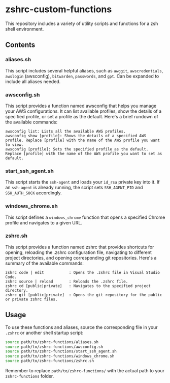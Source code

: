 # zshrc-custom-functions

This repository includes a variety of utility scripts and functions for a zsh shell environment.

## Contents

### aliases.sh
This script includes several helpful aliases, such as `awggit`, `awscredentials`, `awslogin` (awsconfig), `bitwarden`, `passwords`, and `gpt`. Can be expanded to include all aliases needed.

### awsconfig.sh
This script provides a function named awsconfig that helps you manage your AWS configurations. It can list available profiles, show the details of a specified profile, or set a profile as the default. Here's a brief rundown of the available commands:

```
awsconfig list: Lists all the available AWS profiles.
awsconfig show [profile]: Shows the details of a specified AWS profile. Replace [profile] with the name of the AWS profile you want to view.
awsconfig [profile]: Sets the specified profile as the default. Replace [profile] with the name of the AWS profile you want to set as default.
```

### start_ssh_agent.sh
This script starts the `ssh-agent` and loads your `id_rsa` private key into it. If an `ssh-agent` is already running, the script sets `SSH_AGENT_PID` and `SSH_AUTH_SOCK` accordingly.

### windows_chrome.sh
This script defines a `windows_chrome` function that opens a specified Chrome profile and navigates to a given URL.

### zshrc.sh
This script provides a function named zshrc that provides shortcuts for opening, reloading the .zshrc configuration file, navigating to different project directories, and opening corresponding git repositories. Here's a summary of the available commands:

```
zshrc code | edit           : Opens the .zshrc file in Visual Studio Code.
zshrc source | reload       : Reloads the .zshrc file.
zshrc cd [public|private]   : Navigates to the specified project directory.
zshrc git [public|private]  : Opens the git repository for the public or private zshrc files.
```

## Usage
To use these functions and aliases, source the corresponding file in your `.zshrc` or another shell startup script:

```bash
source path/to/zshrc-functions/aliases.sh
source path/to/zshrc-functions/awsconfig.sh
source path/to/zshrc-functions/start_ssh_agent.sh
source path/to/zshrc-functions/windows_chrome.sh
source path/to/zshrc-functions/zshrc.sh
```

Remember to replace `path/to/zshrc-functions/` with the actual path to your `zshrc-functions` folder.
